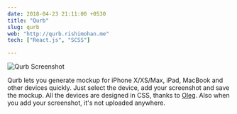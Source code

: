 ```yaml
---
date: 2018-04-23 21:11:00 +0530
title: "Qurb"
slug: qurb
web: "http://qurb.rishimohan.me"
tech: ["React.js", "SCSS"]

---
```


![Qurb Screenshot](/images/work/show/qurb-post.png)

Qurb lets you generate mockup for iPhone X/XS/Max, iPad, MacBook and other devices quickly. Just select the device, add your screenshot and save the mockup. All the devices are designed in CSS, thanks to [Oleg](https://marvelapp.github.io/devices.css/). Also when you add your screenshot, it's not uploaded anywhere.